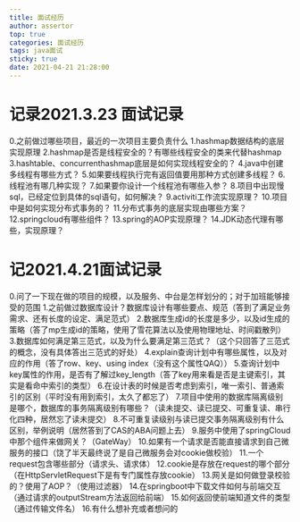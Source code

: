 ```yaml
---
title: 面试经历
author: assertor
top: true
categories: 面试经历
tags: java面试
sticky: true
date: 2021-04-21 21:28:00
---
```


# 记录2021.3.23 面试记录
0.之前做过哪些项目，最近的一次项目主要负责什么
1.hashmap数据结构的底层实现原理
2.hashmap是否是线程安全的？有哪些线程安全的类来代替hashmap
3.hashtable、concurrenthashmap底层是如何实现线程安全的？
4.java中创建多线程有哪些方式？
5.如果要线程执行完有返回值要用那种方式创建多线程？
6.线程池有哪几种实现？
7.如果要你设计一个线程池有哪些入参？
8.项目中出现慢sql，已经定位到具体的sql语句，如何解决？
9.activiti工作流实现原理？
10.项目中是如何实现分布式事务的？
11.分布式事务的底层实现由哪些方案？
12.springcloud有哪些组件？
13.spring的AOP实现原理？
14.JDK动态代理有哪些，实现原理？

# 记2021.4.21面试记录
0.问了一下现在做的项目的规模，以及服务、中台是怎样划分的；对于加班能够接受的范围
1.之前做过数据库设计？数据库设计有哪些要点、规范（答到了满足业务需求、还有长度的设定、满足范式）
2.数据库生成id的长度是多少，以及id生成的策略（答了mp生成id的策略，使用了雪花算法以及使用物理地址、时间戳散列）
3.数据库如何满足第三范式，以及为什么要满足第三范式？（这个只回答了三范式的概念，没有具体答出三范式的好处）
4.explain查询计划中有哪些属性，以及对应的作用（答了row、key、using index（没有这个属性QAQ））
5.查询计划中key属性的作用，是否有了解过key_length（答了key用来看是否是主键索引，其实是看命中索引的类型）
6.在设计表的时候是否考虑到索引，唯一索引、普通索引的区别（平时没有用到索引，太久了都忘了）
7.项目中使用的数据库隔离级别是哪个，数据库的事务隔离级别有哪些？（读未提交、读已提交、可重复读、串行化四种，居然忘了读未提交）
8.不可重复读级别与读已提交事务隔离级别有什么区别，举例说明（居然答到了CAS的ABA问题上去）
9.服务中使用了springCloud中那个组件来做网关？（GateWay）
10.如果有一个请求是否能直接请求到自己微服务的接口（饶了半天最终说了是自己微服务会对cookie做校验）
11.一个request包含哪些部分（请求头、请求体）
12.cookie是存放在request的哪个部分（在HttpServletRequest下是有专门属性存放cookie）
13.网关是如何做登录校验的？使用了AOP？（使用过滤器）
14.在springboot中下载文件如何与前端交互（通过请求的outputStream方法返回给前端）
15.如何返回使前端知道文件的类型（通过传输文件名）
16.有什么想补充或者想问的

